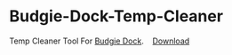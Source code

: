 # Budgie-Dock-Temp-Cleaner
Temp Cleaner Tool For <a href="https://github.com/HAKANKOKCU/Budgie-Dock">Budgie Dock</a>.&nbsp;&nbsp;&nbsp;&nbsp;<a href="https://github.com/HAKANKOKCU/Budgie-Dock-Temp-Cleaner/raw/main/Budgie%20Dock%20Temp%20Cleaner/bin/Debug/Budgie%20Dock%20Temp%20Cleaner.exe">Download</a>
